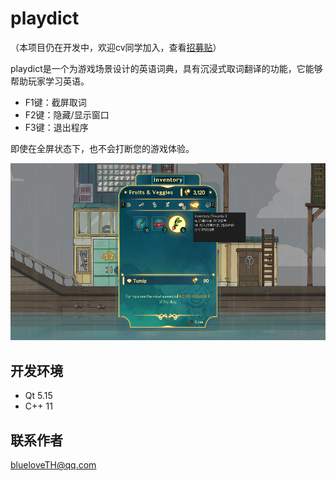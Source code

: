 # playdict

（本项目仍在开发中，欢迎cv同学加入，查看[招募贴](recruit.md)）

playdict是一个为游戏场景设计的英语词典，具有沉浸式取词翻译的功能，它能够帮助玩家学习英语。

+   F1键：截屏取词
+   F2键：隐藏/显示窗口
+   F3键：退出程序

即使在全屏状态下，也不会打断您的游戏体验。

![](docs/demo_01.png)

## 开发环境

+   Qt 5.15
+   C++ 11

## 联系作者

blueloveTH@qq.com